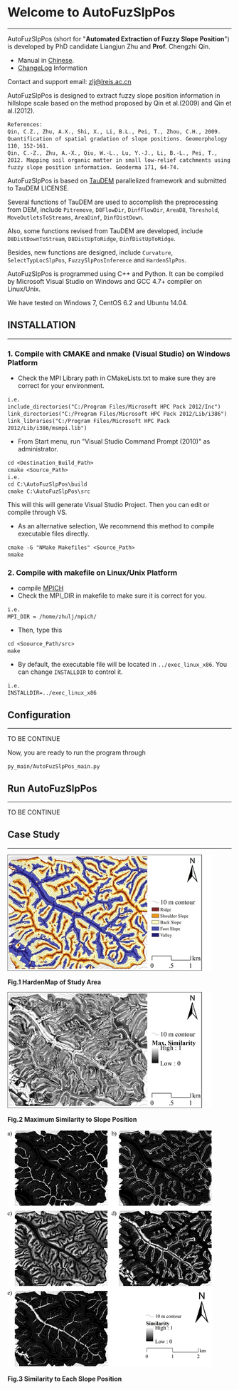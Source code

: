 # Welcome to AutoFuzSlpPos
----------
AutoFuzSlpPos (short for "**Automated Extraction of Fuzzy Slope Position**") is developed by PhD candidate Liangjun Zhu and **Prof.** Chengzhi Qin.

+ Manual in [Chinese](README_CN.md).
+ [ChangeLog](ChangeLog.md) Information

Contact and support email: zlj@lreis.ac.cn

AutoFuzSlpPos is designed to extract fuzzy slope position information in hillslope scale based on the method proposed by Qin et al.(2009) and Qin et al.(2012).


~~~
References:
Qin, C.Z., Zhu, A.X., Shi, X., Li, B.L., Pei, T., Zhou, C.H., 2009. Quantification of spatial gradation of slope positions. Geomorphology 110, 152-161.
Qin, C.-Z., Zhu, A.-X., Qiu, W.-L., Lu, Y.-J., Li, B.-L., Pei, T., 2012. Mapping soil organic matter in small low-relief catchments using fuzzy slope position information. Geoderma 171, 64-74.
~~~

AutoFuzSlpPos is based on [TauDEM](http://hydrology.usu.edu/taudem/taudem5/index.html) parallelized framework and submitted to TauDEM LICENSE.

Several functions of TauDEM are used to accomplish the preprocessing from DEM, include `Pitremove`, `D8FlowDir`, `DinfFlowDir`, `AreaD8`, `Threshold`, `MoveOutletsToStreams`, `AreaDinf`, `DinfDistDown`.

Also, some functions revised from TauDEM are developed, include `D8DistDownToStream`, `D8DistUpToRidge`, `DinfDistUpToRidge`.

Besides, new functions are designed, include `Curvature`, `SelectTypLocSlpPos`, `FuzzySlpPosInference` and `HardenSlpPos`.

AutoFuzSlpPos is programmed using C++ and Python. It can be compiled by Microsoft Visual Studio on Windows and GCC 4.7+ compiler on Linux/Unix. 

We have tested on Windows 7, CentOS 6.2 and Ubuntu 14.04. 
## INSTALLATION
------
### **1. Compile with CMAKE and nmake (Visual Studio) on Windows Platform**

  + Check the MPI Library path in CMakeLists.txt to make sure they are correct for your environment.
~~~
i.e.
include_directories("C:/Program Files/Microsoft HPC Pack 2012/Inc")
link_directories("C:/Program Files/Microsoft HPC Pack 2012/Lib/i386")
link_libraries("C:/Program Files/Microsoft HPC Pack 2012/Lib/i386/msmpi.lib")
~~~
  + From Start menu, run "Visual Studio Command Prompt (2010)" as administrator.
~~~
cd <Destination_Build_Path>
cmake <Source_Path>
i.e. 
cd C:\AutoFuzSlpPos\build
cmake C:\AutoFuzSlpPos\src
~~~
  This will this will generate Visual Studio Project. Then you can edit or compile through VS.
  + As an alternative selection, We recommend this method to compile executable files directly.
~~~
cmake -G "NMake Makefiles" <Source_Path>
nmake
~~~

### **2. Compile with makefile on Linux/Unix Platform**
+ compile [MPICH](http://www.mpich.org/downloads/)
+ Check the MPI_DIR in makefile to make sure it is correct for you.
~~~
i.e.
MPI_DIR = /home/zhulj/mpich/
~~~
+ Then, type this
~~~
cd <Soource_Path/src>
make
~~~
+ By default, the executable file will be located in `../exec_linux_x86`. You can change `INSTALLDIR` to control it.
~~~
i.e.
INSTALLDIR=../exec_linux_x86
~~~
	

## Configuration
--------
TO BE CONTINUE

Now, you are ready to run the program through 
~~~
py_main/AutoFuzSlpPos_main.py
~~~
## Run AutoFuzSlpPos
--------
TO BE CONTINUE

## Case Study
------
![hardenmap](data/PleasantValley/map.jpg)

**Fig.1 HardenMap of Study Area**

![maxsimilarity](data/PleasantValley/maxsim.jpg)

**Fig.2 Maximum Similarity to Slope Position**

![maxsimilarity](data/PleasantValley/similarityMapDinf.jpg)

**Fig.3 Similarity to Each Slope Position**


